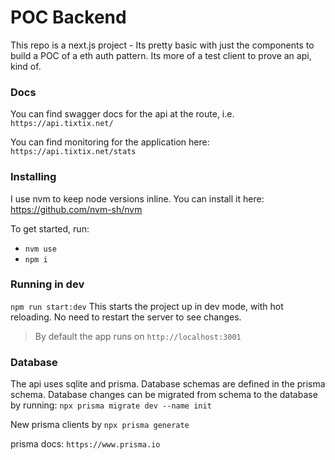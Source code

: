 # POC Backend

This repo is a next.js project - Its pretty basic with just the components to build a POC of a eth auth pattern. Its more of a test client to prove an api, kind of.

### Docs

You can find swagger docs for the api at the route, i.e.
`https://api.tixtix.net/`

You can find monitoring for the application here:
`https://api.tixtix.net/stats`

### Installing

I use nvm to keep node versions inline. You can install it here: https://github.com/nvm-sh/nvm

To get started, run:

- `nvm use`
- `npm i`

### Running in dev

`npm run start:dev`
This starts the project up in dev mode, with hot reloading. No need to restart the server to see changes.

> By default the app runs on `http://localhost:3001`

### Database

The api uses sqlite and prisma. Database schemas are defined in the prisma schema. Database changes can be migrated from schema to the database by running: `npx prisma migrate dev --name init`

New prisma clients by `npx prisma generate`

prisma docs: `https://www.prisma.io`

